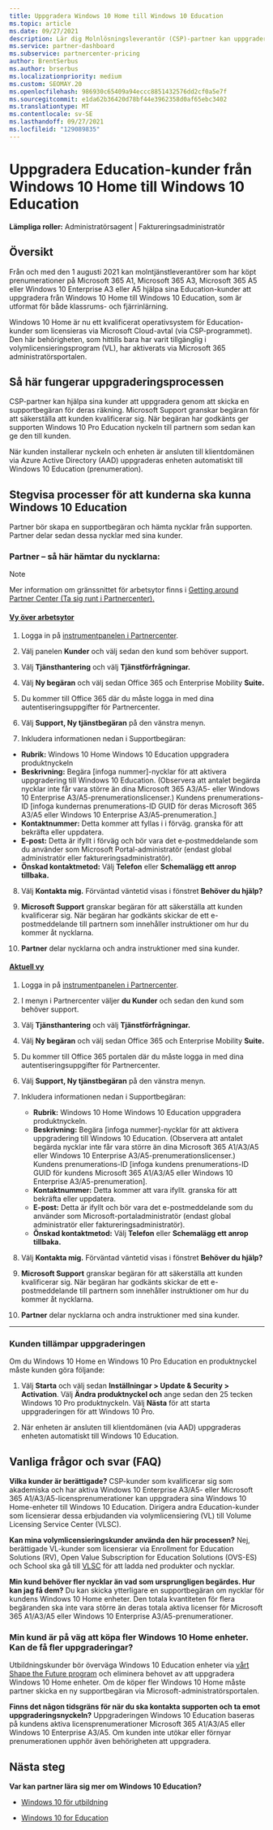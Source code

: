 ```yaml
---
title: Uppgradera Windows 10 Home till Windows 10 Education
ms.topic: article
ms.date: 09/27/2021
description: Lär dig Molnlösningsleverantör (CSP)-partner kan uppgradera några av sina Education-kunder från Windows 10 Home till Windows 10 Education
ms.service: partner-dashboard
ms.subservice: partnercenter-pricing
author: BrentSerbus
ms.author: brserbus
ms.localizationpriority: medium
ms.custom: SEOMAY.20
ms.openlocfilehash: 986930c65409a94eccc8851432576dd2cf0a5e7f
ms.sourcegitcommit: e1da62b36420d78bf44e3962358d0af65ebc3402
ms.translationtype: MT
ms.contentlocale: sv-SE
ms.lasthandoff: 09/27/2021
ms.locfileid: "129089835"
---
```

# <a name="upgrade-education-customers-from-windows-10-home-to-windows-10-education"></a>Uppgradera Education-kunder från Windows 10 Home till Windows 10 Education

**Lämpliga roller:** Administratörsagent | Faktureringsadministratör

## <a name="overview"></a>Översikt

Från och med den 1 augusti 2021 kan molntjänstleverantörer som har köpt prenumerationer på Microsoft 365 A1, Microsoft 365 A3, Microsoft 365 A5 eller Windows 10 Enterprise A3 eller A5 hjälpa sina Education-kunder att uppgradera från Windows 10 Home till Windows 10 Education, som är utformat för både klassrums- och fjärrinlärning.

Windows 10 Home är nu ett kvalificerat operativsystem för Education-kunder som licensieras via Microsoft Cloud-avtal (via CSP-programmet). Den här behörigheten, som hittills bara har varit tillgänglig i volymlicensieringsprogram (VL), har aktiverats via Microsoft 365 administratörsportalen. 

## <a name="how-the-upgrade-process-works"></a>Så här fungerar uppgraderingsprocessen

CSP-partner kan hjälpa sina kunder att uppgradera genom att skicka en supportbegäran för deras räkning. Microsoft Support granskar begäran för att säkerställa att kunden kvalificerar sig. När begäran har godkänts ger supporten Windows 10 Pro Education nyckeln till partnern som sedan kan ge den till kunden.

När kunden installerar nyckeln och enheten är ansluten till klientdomänen via Azure Active Directory (AAD) uppgraderas enheten automatiskt till Windows 10 Education (prenumeration).

## <a name="step-by-step-process-for-customers-to-get-windows-10-education"></a>Stegvisa processer för att kunderna ska kunna Windows 10 Education

Partner bör skapa en supportbegäran och hämta nycklar från supporten. Partner delar sedan dessa nycklar med sina kunder.

### <a name="partners--how-to-get-the-keys"></a>Partner – så här hämtar du nycklarna:

> [!NOTE]
> Mer information om gränssnittet för arbetsytor finns i [Getting around Partner Center (Ta sig runt i Partnercenter).](get-around-partner-center.md#turn-workspaces-on-and-off)

#### <a name="workspaces-view"></a>[Vy över arbetsytor](#tab/workspaces-view)

1. Logga in på [instrumentpanelen i Partnercenter](https://partner.microsoft.com/dashboard).

2. Välj panelen **Kunder** och välj sedan den kund som behöver support.

3. Välj **Tjänsthantering** och välj **Tjänstförfrågningar.**

4. Välj **Ny begäran** och välj sedan Office 365 och Enterprise Mobility **Suite.**

5. Du kommer till Office 365 där du måste logga in med dina autentiseringsuppgifter för Partnercenter.

6. Välj **Support, Ny tjänstbegäran** på den vänstra menyn.

7. Inkludera informationen nedan i Supportbegäran:

- **Rubrik:** Windows 10 Home Windows 10 Education uppgradera produktnyckeln
- **Beskrivning:** Begära [infoga nummer]-nycklar för att aktivera uppgradering till Windows 10 Education. (Observera att antalet begärda nycklar inte får vara större än dina Microsoft 365 A3/A5- eller Windows 10 Enterprise A3/A5-prenumerationslicenser.) Kundens prenumerations-ID [infoga kundernas prenumerations-ID GUID för deras Microsoft 365 A3/A5 eller Windows 10 Enterprise A3/A5-prenumeration.]
- **Kontaktnummer:** Detta kommer att fyllas i i förväg. granska för att bekräfta eller uppdatera.
- **E-post:** Detta är ifyllt i förväg och bör vara det e-postmeddelande som du använder som Microsoft Portal-administratör (endast global administratör eller faktureringsadministratör).
- **Önskad kontaktmetod:** Välj **Telefon** eller **Schemalägg ett anrop tillbaka.**

8. Välj **Kontakta mig.** Förväntad väntetid visas i fönstret **Behöver du hjälp?**

9. **Microsoft Support** granskar begäran för att säkerställa att kunden kvalificerar sig. När begäran har godkänts skickar de ett e-postmeddelande till partnern som innehåller instruktioner om hur du kommer åt nycklarna.

10. **Partner** delar nycklarna och andra instruktioner med sina kunder.

#### <a name="current-view"></a>[Aktuell vy](#tab/current-view)

1. Logga in på [instrumentpanelen i Partnercenter](https://partner.microsoft.com/dashboard).

2. I menyn i Partnercenter väljer **du Kunder** och sedan den kund som behöver support.

3. Välj **Tjänsthantering** och välj **Tjänstförfrågningar.**

4. Välj **Ny begäran** och välj sedan Office 365 och Enterprise Mobility **Suite.**

5. Du kommer till Office 365 portalen där du måste logga in med dina autentiseringsuppgifter för Partnercenter.

6. Välj **Support, Ny tjänstbegäran** på den vänstra menyn.

7. Inkludera informationen nedan i Supportbegäran:

    - **Rubrik:** Windows 10 Home Windows 10 Education uppgradera produktnyckeln.
    - **Beskrivning:** Begära [infoga nummer]-nycklar för att aktivera uppgradering till Windows 10 Education. (Observera att antalet begärda nycklar inte får vara större än dina Microsoft 365 A1/A3/A5 eller Windows 10 Enterprise A3/A5-prenumerationslicenser.) Kundens prenumerations-ID [infoga kundens prenumerations-ID GUID för kundens Microsoft 365 A1/A3/A5 eller Windows 10 Enterprise A3/A5-prenumeration].
    - **Kontaktnummer:** Detta kommer att vara ifyllt. granska för att bekräfta eller uppdatera.
    - **E-post:** Detta är ifyllt och bör vara det e-postmeddelande som du använder som Microsoft-portaladministratör (endast global administratör eller faktureringsadministratör).
    - **Önskad kontaktmetod:** Välj **Telefon** eller **Schemalägg ett anrop tillbaka.**

8. Välj **Kontakta mig.** Förväntad väntetid visas i fönstret **Behöver du hjälp?**

9. **Microsoft Support** granskar begäran för att säkerställa att kunden kvalificerar sig. När begäran har godkänts skickar de ett e-postmeddelande till partnern som innehåller instruktioner om hur du kommer åt nycklarna.

10. **Partner** delar nycklarna och andra instruktioner med sina kunder.

* * *

### <a name="customer-applies-the-upgrade"></a>Kunden tillämpar uppgraderingen

Om du Windows 10 Home en Windows 10 Pro Education en produktnyckel måste kunden göra följande:  

1. Välj **Starta** och välj sedan **Inställningar > Update & Security > Activation**. Välj **Ändra produktnyckel och** ange sedan den 25 tecken Windows 10 Pro produktnyckeln. Välj **Nästa** för att starta uppgraderingen för att Windows 10 Pro.

2. När enheten är ansluten till klientdomänen (via AAD) uppgraderas enheten automatiskt till Windows 10 Education.  

## <a name="frequently-asked-questions-faq"></a>Vanliga frågor och svar (FAQ)

**Vilka kunder är berättigade?**
CSP-kunder som kvalificerar sig som akademiska och har aktiva Windows 10 Enterprise A3/A5- eller Microsoft 365 A1/A3/A5-licensprenumerationer kan uppgradera sina Windows 10 Home-enheter till Windows 10 Education. Dirigera andra Education-kunder som licensierar dessa erbjudanden via volymlicensiering (VL) till Volume Licensing Service Center (VLSC).

**Kan mina volymlicensieringskunder använda den här processen?**
Nej, berättigade VL-kunder som licensierar via Enrollment for Education Solutions (RV), Open Value Subscription for Education Solutions (OVS-ES) och School ska gå till [VLSC](https://www.microsoft.com/Licensing/servicecenter/default.aspx) för att ladda ned produkter och nycklar. 

**Min kund behöver fler nycklar än vad som ursprungligen begärdes. Hur kan jag få dem?**
Du kan skicka ytterligare en supportbegäran om nycklar för kundens Windows 10 Home enheter. Den totala kvantiteten för flera begäranden ska inte vara större än deras totala aktiva licenser för Microsoft 365 A1/A3/A5 eller Windows 10 Enterprise A3/A5-prenumerationer.

### <a name="my-customer-is-about-to-buy-more-windows-10-home-devices-can-they-get-more-upgrades"></a>Min kund är på väg att köpa fler Windows 10 Home enheter. Kan de få fler uppgraderingar?
Utbildningskunder bör överväga Windows 10 Education enheter via [vårt Shape the Future program](https://www.microsoft.com/education/products/windows/shapethefuture.aspx) och eliminera behovet av att uppgradera Windows 10 Home enheter. Om de köper fler Windows 10 Home måste partner skicka en ny supportbegäran via Microsoft-administratörsportalen.

**Finns det någon tidsgräns för när du ska kontakta supporten och ta emot uppgraderingsnyckeln?**
Uppgraderingen Windows 10 Education baseras på kundens aktiva licensprenumerationer Microsoft 365 A1/A3/A5 eller Windows 10 Enterprise A3/A5. Om kunden inte utökar eller förnyar prenumerationen upphör även behörigheten att uppgradera.

## <a name="next-steps"></a>Nästa steg

**Var kan partner lära sig mer om Windows 10 Education?**

- [Windows 10 för utbildning](https://www.microsoft.com/en-us/education/products/windows/features)

- [Windows 10 for Education](/education/windows/)

